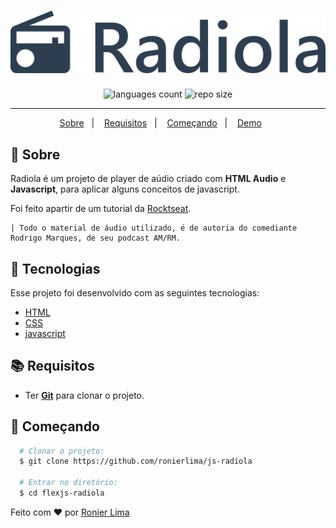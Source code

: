 <h1 align="center">
    <img alt="Radiola" title="Radiola" src=".docs/header.png" width="512px"/>
</h1>

<p align="center">
 <img alt="languages count" src="https://img.shields.io/github/languages/count/ronierlima/js-radiola?color=2c3e50&labelColor=lightgrey"/>
    
 <img alt="repo size" src="https://img.shields.io/github/repo-size/ronierlima/js-radiola?color=2c3e50&labelColor=lightgrey"/>
</p>

---

<p align="center">
  <a href="#page_with_curl-sobre">Sobre</a>&nbsp;&nbsp;&nbsp;|&nbsp;&nbsp;&nbsp;
  <a href="#books-requisitos">Requisitos</a>&nbsp;&nbsp;&nbsp;|&nbsp;&nbsp;&nbsp;
  <a href="#rocket-começando">Começando</a>&nbsp;&nbsp;&nbsp;|&nbsp;&nbsp;&nbsp;
  <a href="https://ronierlima.github.io/js-radiola/">Demo</a>&nbsp;&nbsp;&nbsp;&nbsp;&nbsp;&nbsp;
</>

## :page_with_curl: Sobre 

Radiola é um projeto de player de aúdio criado com  **HTML Audio** e **Javascript**, para aplicar alguns conceitos de javascript.

Foi feito apartir de um tutorial da [Rocktseat](https://rocketseat.com.br/).

    | Todo o material de áudio utilizado, é de autoria do comediante Rodrigo Marques, de seu podcast AM/RM. 

## :hammer: Tecnologias
Esse projeto foi desenvolvido com as seguintes tecnologias:

- [HTML](https://www.w3schools.com/css/)
- [CSS](https://www.w3schools.com/html/)
- [javascript](https://www.javascript.com/)

## :books: Requisitos
- Ter [**Git**](https://git-scm.com/) para clonar o projeto.

## :rocket: Começando
``` bash
  # Clonar o projeto:
  $ git clone https://github.com/ronierlima/js-radiola  

  # Entrar no diretório:
  $ cd flexjs-radiola
```

Feito com ❤️ por [Ronier Lima](https://github.com/ronierlima)
